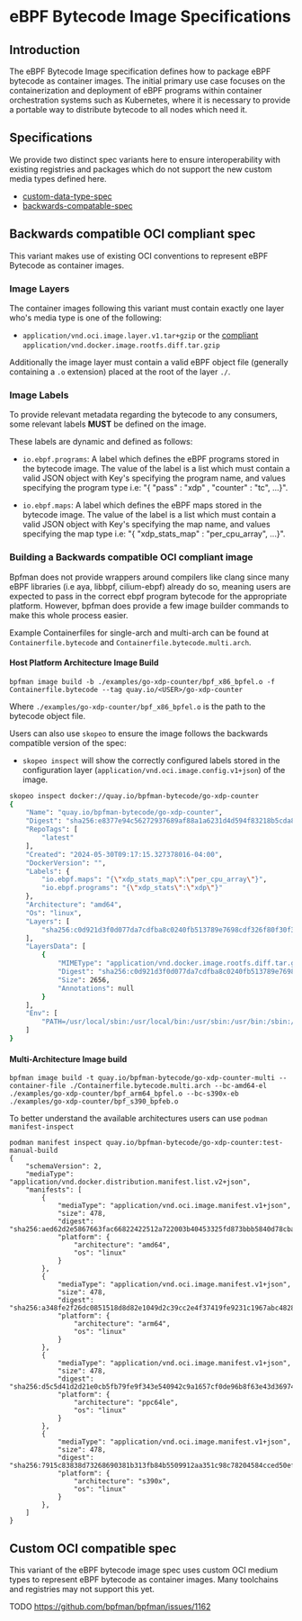 # eBPF Bytecode Image Specifications

## Introduction

The eBPF Bytecode Image specification defines how to package eBPF bytecode
as container images. The initial primary use case focuses on the containerization
and deployment of eBPF programs within container orchestration systems such as
Kubernetes, where it is necessary to provide a portable way to distribute
bytecode to all nodes which need it.

## Specifications

We provide two distinct spec variants here to ensure interoperability with existing registries
and packages which do not support the new custom media types defined here.

- [custom-data-type-spec](#custom-oci-compatible-spec)
- [backwards-compatable-spec](#backwards-compatible-oci-compliant-spec)

## Backwards compatible OCI compliant spec

This variant makes use of existing OCI conventions to represent eBPF Bytecode
as container images.

### Image Layers

The container images following this variant must contain exactly one layer who's
media type is one of the following:

- `application/vnd.oci.image.layer.v1.tar+gzip` or the [compliant](https://github.com/opencontainers/image-spec/tree/main/media-types.md#applicationvndociimagelayerv1targzip) `application/vnd.docker.image.rootfs.diff.tar.gzip`

Additionally the image layer must contain a valid eBPF object file (generally containing
a `.o` extension) placed at the root of the layer `./`.

### Image Labels

To provide relevant metadata regarding the bytecode to any consumers, some relevant labels
**MUST** be defined on the image.

These labels are dynamic and defined as follows:

- `io.ebpf.programs`: A label which defines the eBPF programs stored in the bytecode image.
   The value of the label is a list which must contain a valid JSON object with
   Key's specifying the program name, and values specifying the program type i.e:
   "{ "pass" : "xdp" , "counter" : "tc", ...}".

- `io.ebpf.maps`: A label which defines the eBPF maps stored in the bytecode image.
   The value of the label is a list which must contain a valid JSON object with
   Key's specifying the map name, and values specifying the map type i.e:
   "{ "xdp_stats_map" : "per_cpu_array", ...}".

### Building a Backwards compatible OCI compliant image

Bpfman does not provide wrappers around compilers like clang since many eBPF
libraries (i.e aya, libbpf, cilium-ebpf) already do so, meaning users are expected
to pass in the correct ebpf program bytecode for the appropriate platform. However,
bpfman does provide a few image builder commands to make this whole process easier.

Example Containerfiles for single-arch and multi-arch can be found at `Containerfile.bytecode` and `Containerfile.bytecode.multi.arch`.

#### Host Platform Architecture Image Build

```console
bpfman image build -b ./examples/go-xdp-counter/bpf_x86_bpfel.o -f Containerfile.bytecode --tag quay.io/<USER>/go-xdp-counter
```

Where `./examples/go-xdp-counter/bpf_x86_bpfel.o` is the path to the bytecode object file.

Users can also use `skopeo` to ensure the image follows the
backwards compatible version of the spec:

- `skopeo inspect` will show the correctly configured labels stored in the
  configuration layer (`application/vnd.oci.image.config.v1+json`) of the image.

```bash
skopeo inspect docker://quay.io/bpfman-bytecode/go-xdp-counter
{
    "Name": "quay.io/bpfman-bytecode/go-xdp-counter",
    "Digest": "sha256:e8377e94c56272937689af88a1a6231d4d594f83218b5cda839eaeeea70a30d3",
    "RepoTags": [
        "latest"
    ],
    "Created": "2024-05-30T09:17:15.327378016-04:00",
    "DockerVersion": "",
    "Labels": {
        "io.ebpf.maps": "{\"xdp_stats_map\":\"per_cpu_array\"}",
        "io.ebpf.programs": "{\"xdp_stats\":\"xdp\"}"
    },
    "Architecture": "amd64",
    "Os": "linux",
    "Layers": [
        "sha256:c0d921d3f0d077da7cdfba8c0240fb513789e7698cdf326f80f30f388c084cff"
    ],
    "LayersData": [
        {
            "MIMEType": "application/vnd.docker.image.rootfs.diff.tar.gzip",
            "Digest": "sha256:c0d921d3f0d077da7cdfba8c0240fb513789e7698cdf326f80f30f388c084cff",
            "Size": 2656,
            "Annotations": null
        }
    ],
    "Env": [
        "PATH=/usr/local/sbin:/usr/local/bin:/usr/sbin:/usr/bin:/sbin:/bin"
    ]
}
```

#### Multi-Architecture Image build

```console
bpfman image build -t quay.io/bpfman-bytecode/go-xdp-counter-multi --container-file ./Containerfile.bytecode.multi.arch --bc-amd64-el ./examples/go-xdp-counter/bpf_arm64_bpfel.o --bc-s390x-eb ./examples/go-xdp-counter/bpf_s390_bpfeb.o
```

To better understand the available architectures users can use `podman manifest-inspect`

```console
podman manifest inspect quay.io/bpfman-bytecode/go-xdp-counter:test-manual-build
{
    "schemaVersion": 2,
    "mediaType": "application/vnd.docker.distribution.manifest.list.v2+json",
    "manifests": [
        {
            "mediaType": "application/vnd.oci.image.manifest.v1+json",
            "size": 478,
            "digest": "sha256:aed62d2e5867663fac66822422512a722003b40453325fd873bbb5840d78cba9",
            "platform": {
                "architecture": "amd64",
                "os": "linux"
            }
        },
        {
            "mediaType": "application/vnd.oci.image.manifest.v1+json",
            "size": 478,
            "digest": "sha256:a348fe2f26dc0851518d8d82e1049d2c39cc2e4f37419fe9231c1967abc4828c",
            "platform": {
                "architecture": "arm64",
                "os": "linux"
            }
        },
        {
            "mediaType": "application/vnd.oci.image.manifest.v1+json",
            "size": 478,
            "digest": "sha256:d5c5d41d2d21e0cb5fb79fe9f343e540942c9a1657cf0de96b8f63e43d369743",
            "platform": {
                "architecture": "ppc64le",
                "os": "linux"
            }
        },
        {
            "mediaType": "application/vnd.oci.image.manifest.v1+json",
            "size": 478,
            "digest": "sha256:7915c83838d73268690381b313fb84b5509912aa351c98c78204584cced50efd",
            "platform": {
                "architecture": "s390x",
                "os": "linux"
            }
        },
    ]
}
```

## Custom OCI compatible spec

This variant of the eBPF bytecode image spec uses custom OCI medium types
to represent eBPF bytecode as container images. Many toolchains and registries
may not support this yet.

TODO https://github.com/bpfman/bpfman/issues/1162
